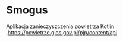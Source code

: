 # Smogus

Aplikacja zanieczyszczenia powietrza
Kotlin ,https://powietrze.gios.gov.pl/pjp/content/api
